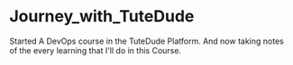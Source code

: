 # Journey_with_TuteDude
Started A DevOps course in the TuteDude Platform. And now taking notes of the every learning that I'll do in this Course.
